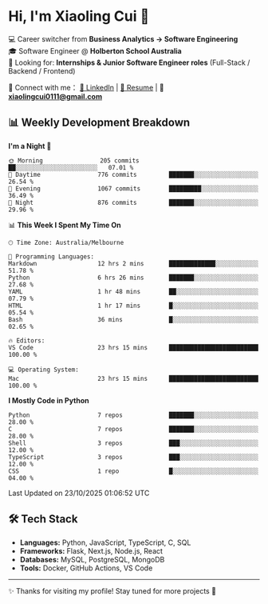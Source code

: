 # Hi, I'm Xiaoling Cui 👋

💻 Career switcher from **Business Analytics → Software Engineering**  
🎓 Software Engineer @ **Holberton School Australia**  
💼 Looking for: **Internships & Junior Software Engineer roles** (Full-Stack / Backend / Frontend)  

🔗 Connect with me：
[💼 LinkedIn](https://www.linkedin.com/in/xiaoling-cui-9b504a350/) | 
[📄 Resume](https://xl-c111.github.io/xiaoling-cui-resume/) | 
📧 **xiaolingcui0111@gmail.com**




## 📊 Weekly Development Breakdown  

<!--START_SECTION:waka-->
**I'm a Night 🦉** 

```text
🌞 Morning                205 commits         ██░░░░░░░░░░░░░░░░░░░░░░░   07.01 % 
🌆 Daytime                776 commits         ███████░░░░░░░░░░░░░░░░░░   26.54 % 
🌃 Evening                1067 commits        █████████░░░░░░░░░░░░░░░░   36.49 % 
🌙 Night                  876 commits         ███████░░░░░░░░░░░░░░░░░░   29.96 % 
```


📊 **This Week I Spent My Time On** 

```text
🕑︎ Time Zone: Australia/Melbourne

💬 Programming Languages: 
Markdown                 12 hrs 2 mins       █████████████░░░░░░░░░░░░   51.78 % 
Python                   6 hrs 26 mins       ███████░░░░░░░░░░░░░░░░░░   27.68 % 
YAML                     1 hr 48 mins        ██░░░░░░░░░░░░░░░░░░░░░░░   07.79 % 
HTML                     1 hr 17 mins        █░░░░░░░░░░░░░░░░░░░░░░░░   05.54 % 
Bash                     36 mins             █░░░░░░░░░░░░░░░░░░░░░░░░   02.65 % 

🔥 Editors: 
VS Code                  23 hrs 15 mins      █████████████████████████   100.00 % 

💻 Operating System: 
Mac                      23 hrs 15 mins      █████████████████████████   100.00 % 
```

**I Mostly Code in Python** 

```text
Python                   7 repos             ███████░░░░░░░░░░░░░░░░░░   28.00 % 
C                        7 repos             ███████░░░░░░░░░░░░░░░░░░   28.00 % 
Shell                    3 repos             ███░░░░░░░░░░░░░░░░░░░░░░   12.00 % 
TypeScript               3 repos             ███░░░░░░░░░░░░░░░░░░░░░░   12.00 % 
CSS                      1 repo              █░░░░░░░░░░░░░░░░░░░░░░░░   04.00 % 
```




 Last Updated on 23/10/2025 01:06:52 UTC
<!--END_SECTION:waka-->


## 🛠️ Tech Stack

- **Languages:** Python, JavaScript, TypeScript, C, SQL  
- **Frameworks:** Flask, Next.js, Node.js, React  
- **Databases:** MySQL, PostgreSQL, MongoDB  
- **Tools:** Docker, GitHub Actions, VS Code  

---

✨ Thanks for visiting my profile! Stay tuned for more projects 🚀
